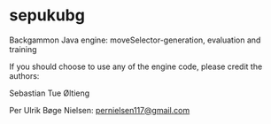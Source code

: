 # sepukubg
Backgammon Java engine: moveSelector-generation, evaluation and training

If you should choose to use any of the engine code, please credit the authors:

Sebastian Tue Øltieng

Per Ulrik Bøge Nielsen: pernielsen117@gmail.com
